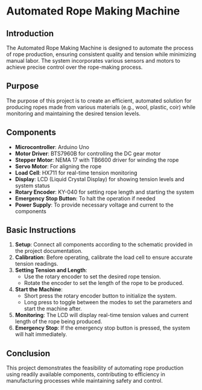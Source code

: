 # Automated Rope Making Machine

## Introduction
The Automated Rope Making Machine is designed to automate the process of rope production, ensuring consistent quality and tension while minimizing manual labor. The system incorporates various sensors and motors to achieve precise control over the rope-making process.

## Purpose
The purpose of this project is to create an efficient, automated solution for producing ropes made from various materials (e.g., wool, plastic, coir) while monitoring and maintaining the desired tension levels.

## Components
- **Microcontroller**: Arduino Uno
- **Motor Driver**: BTS7960B for controlling the DC gear motor
- **Stepper Motor**: NEMA 17 with TB6600 driver for winding the rope
- **Servo Motor**: For aligning the rope
- **Load Cell**: HX711 for real-time tension monitoring
- **Display**: LCD (Liquid Crystal Display) for showing tension levels and system status
- **Rotary Encoder**: KY-040 for setting rope length and starting the system
- **Emergency Stop Button**: To halt the operation if needed
- **Power Supply**: To provide necessary voltage and current to the components

## Basic Instructions
1. **Setup**: Connect all components according to the schematic provided in the project documentation.
2. **Calibration**: Before operating, calibrate the load cell to ensure accurate tension readings.
3. **Setting Tension and Length**:
   - Use the rotary encoder to set the desired rope tension.
   - Rotate the encoder to set the length of the rope to be produced.
4. **Start the Machine**:
   - Short press the rotary encoder button to initialize the system.
   - Long press to toggle between the modes to set the parameters and start the machine after.
5. **Monitoring**: The LCD will display real-time tension values and current length of the rope being produced.
6. **Emergency Stop**: If the emergency stop button is pressed, the system will halt immediately.

## Conclusion
This project demonstrates the feasibility of automating rope production using readily available components, contributing to efficiency in manufacturing processes while maintaining safety and control.

